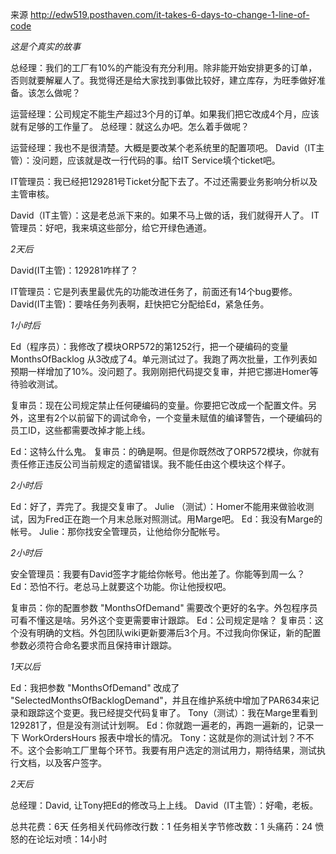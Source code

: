 来源 http://edw519.posthaven.com/it-takes-6-days-to-change-1-line-of-code

_这是个真实的故事_

总经理：我们的工厂有10%的产能没有充分利用。除非能开始安排更多的订单，否则就要解雇人了。我觉得还是给大家找到事做比较好，建立库存，为旺季做好准备。该怎么做呢？

运营经理：公司规定不能生产超过3个月的订单。如果我们把它改成4个月，应该就有足够的工作量了。
总经理：就这么办吧。怎么着手做呢？

运营经理：我也不是很清楚。大概是要改某个老系统里的配置项吧。
David（IT主管）：没问题，应该就是改一行代码的事。给IT Service填个ticket吧。

IT管理员：我已经把129281号Ticket分配下去了。不过还需要业务影响分析以及主管审核。

David（IT主管）：这是老总派下来的。如果不马上做的话，我们就得开人了。
IT管理员：好吧，我来填这些部分，给它开绿色通道。

_2天后_

David(IT主管)：129281咋样了？

IT管理员：它是列表里最优先的功能改进任务了，前面还有14个bug要修。
David(IT主管)：要啥任务列表啊，赶快把它分配给Ed，紧急任务。

_1小时后_

Ed（程序员）：我修改了模块ORP572的第1252行，把一个硬编码的变量 MonthsOfBacklog 从3改成了4。单元测试过了。我跑了两次批量，工作列表如预期一样增加了10%。没问题了。我刚刚把代码提交复审，并把它挪进Homer等待验收测试。

复审员：现在公司规定禁止任何硬编码的变量。你要把它改成一个配置文件。另外，这里有2个以前留下的调试命令，一个变量未赋值的编译警告，一个硬编码的员工ID，这些都需要改掉才能上线。

Ed：这特么什么鬼。
复审员：的确是啊。但是你既然改了ORP572模块，你就有责任修正违反公司当前规定的遗留错误。我不能任由这个模块这个样子。

_2小时后_

Ed：好了，弄完了。我提交复审了。
Julie （测试）：Homer不能用来做验收测试，因为Fred正在跑一个月末总账对照测试。用Marge吧。
Ed：我没有Marge的帐号。
Julie：那你找安全管理员，让他给你分配帐号。

_2小时后_

安全管理员：我要有David签字才能给你帐号。他出差了。你能等到周一么？
Ed：恐怕不行。老总马上就要这个功能。你让他授权吧。

复审员：你的配置参数 "MonthsOfDemand" 需要改个更好的名字。外包程序员可看不懂这是啥。另外这个变更需要审计跟踪。
Ed：公司规定是啥？
复审员：这个没有明确的文档。外包团队wiki更新要滞后3个月。不过我向你保证，新的配置参数必须符合命名要求而且保持审计跟踪。

_1天以后_

Ed：我把参数 "MonthsOfDemand" 改成了 "SelectedMonthsOfBacklogDemand"，并且在维护系统中增加了PAR634来记录和跟踪这个变更。我已经提交代码复审了。
Tony（测试）：我在Marge里看到129281了，但是没有测试计划啊。
Ed：你就跑一遍老的，再跑一遍新的，记录一下 WorkOrdersHours 报表中增长的情况。
Tony：这就是你的测试计划？不不不。这个会影响工厂里每个环节。我要有用户选定的测试用力，期待结果，测试执行文档，以及客户签字。

_2天后_

总经理：David, 让Tony把Ed的修改马上上线。
David（IT主管）：好嘞，老板。

总共花费：6天
任务相关代码修改行数：1
任务相关字节修改数：1
头痛药：24
愤怒的在论坛对喷：14小时
